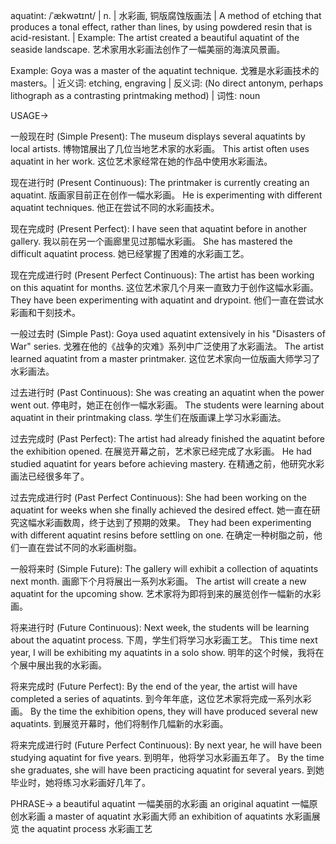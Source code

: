 aquatint: /ˈækwətɪnt/ | n. | 水彩画, 铜版腐蚀版画法 | A method of etching that produces a tonal effect, rather than lines, by using powdered resin that is acid-resistant. | Example: The artist created a beautiful aquatint of the seaside landscape. 艺术家用水彩画法创作了一幅美丽的海滨风景画。

Example: Goya was a master of the aquatint technique. 戈雅是水彩画技术的 masters。| 近义词: etching, engraving | 反义词:  (No direct antonym, perhaps lithograph as a contrasting printmaking method) | 词性: noun


USAGE->

一般现在时 (Simple Present):
The museum displays several aquatints by local artists.  博物馆展出了几位当地艺术家的水彩画。
This artist often uses aquatint in her work.  这位艺术家经常在她的作品中使用水彩画法。


现在进行时 (Present Continuous):
The printmaker is currently creating an aquatint.  版画家目前正在创作一幅水彩画。
He is experimenting with different aquatint techniques. 他正在尝试不同的水彩画技术。


现在完成时 (Present Perfect):
I have seen that aquatint before in another gallery. 我以前在另一个画廊里见过那幅水彩画。
She has mastered the difficult aquatint process. 她已经掌握了困难的水彩画工艺。


现在完成进行时 (Present Perfect Continuous):
The artist has been working on this aquatint for months.  这位艺术家几个月来一直致力于创作这幅水彩画。
They have been experimenting with aquatint and drypoint.  他们一直在尝试水彩画和干刻技术。


一般过去时 (Simple Past):
Goya used aquatint extensively in his "Disasters of War" series. 戈雅在他的《战争的灾难》系列中广泛使用了水彩画法。
The artist learned aquatint from a master printmaker.  这位艺术家向一位版画大师学习了水彩画法。


过去进行时 (Past Continuous):
She was creating an aquatint when the power went out.  停电时，她正在创作一幅水彩画。
The students were learning about aquatint in their printmaking class. 学生们在版画课上学习水彩画法。


过去完成时 (Past Perfect):
The artist had already finished the aquatint before the exhibition opened.  在展览开幕之前，艺术家已经完成了水彩画。
He had studied aquatint for years before achieving mastery.  在精通之前，他研究水彩画法已经很多年了。


过去完成进行时 (Past Perfect Continuous):
She had been working on the aquatint for weeks when she finally achieved the desired effect.  她一直在研究这幅水彩画数周，终于达到了预期的效果。
They had been experimenting with different aquatint resins before settling on one.  在确定一种树脂之前，他们一直在尝试不同的水彩画树脂。


一般将来时 (Simple Future):
The gallery will exhibit a collection of aquatints next month.  画廊下个月将展出一系列水彩画。
The artist will create a new aquatint for the upcoming show. 艺术家将为即将到来的展览创作一幅新的水彩画。


将来进行时 (Future Continuous):
Next week, the students will be learning about the aquatint process.  下周，学生们将学习水彩画工艺。
This time next year, I will be exhibiting my aquatints in a solo show.  明年的这个时候，我将在个展中展出我的水彩画。


将来完成时 (Future Perfect):
By the end of the year, the artist will have completed a series of aquatints.  到今年年底，这位艺术家将完成一系列水彩画。
By the time the exhibition opens, they will have produced several new aquatints.  到展览开幕时，他们将制作几幅新的水彩画。


将来完成进行时 (Future Perfect Continuous):
By next year, he will have been studying aquatint for five years.  到明年，他将学习水彩画五年了。
By the time she graduates, she will have been practicing aquatint for several years.  到她毕业时，她将练习水彩画好几年了。


PHRASE->
a beautiful aquatint  一幅美丽的水彩画
an original aquatint  一幅原创水彩画
a master of aquatint  水彩画大师
an exhibition of aquatints 水彩画展览
the aquatint process 水彩画工艺
